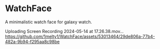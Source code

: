 # WatchFace
A minimalistic watch face for galaxy watch.

Uploading Screen Recording 2024-05-14 at 17.26.38.mov…
https://github.com/1melty1/WatchFace/assets/53013464/29de806a-77b4-482a-9b94-f295aa8c98be
